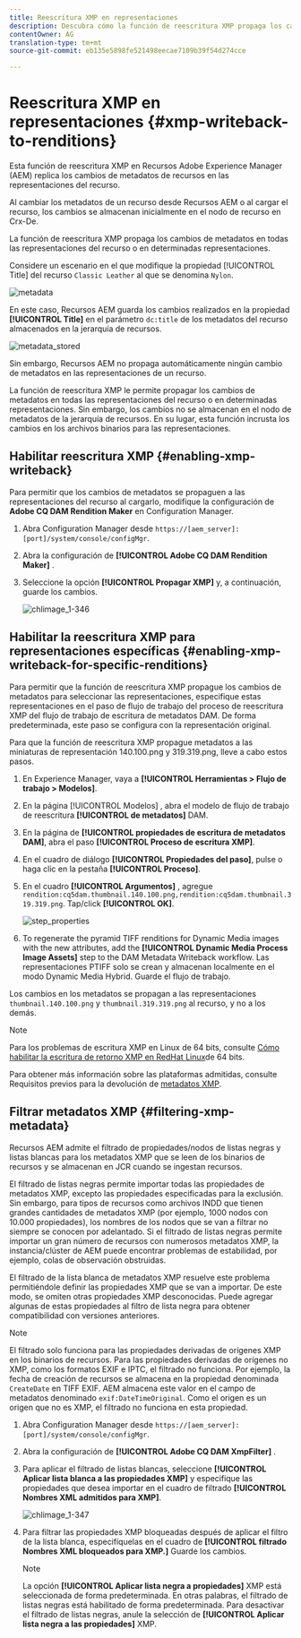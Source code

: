 ```yaml
---
title: Reescritura XMP en representaciones
description: Descubra cómo la función de reescritura XMP propaga los cambios de metadatos de un recurso en todas las representaciones del recurso o en determinadas representaciones.
contentOwner: AG
translation-type: tm+mt
source-git-commit: eb135e5898fe521498eecae7109b39f54d274cce

---
```



# Reescritura XMP en representaciones {#xmp-writeback-to-renditions}

Esta función de reescritura XMP en Recursos Adobe Experience Manager (AEM) replica los cambios de metadatos de recursos en las representaciones del recurso.

Al cambiar los metadatos de un recurso desde Recursos AEM o al cargar el recurso, los cambios se almacenan inicialmente en el nodo de recurso en Crx-De.

La función de reescritura XMP propaga los cambios de metadatos en todas las representaciones del recurso o en determinadas representaciones.

Considere un escenario en el que modifique la propiedad [!UICONTROL Title] del recurso `Classic Leather` al que se denomina `Nylon`.

![metadata](assets/metadata.png)

En este caso, Recursos AEM guarda los cambios realizados en la propiedad **[!UICONTROL Title]** en el parámetro `dc:title` de los metadatos del recurso almacenados en la jerarquía de recursos.

![metadata_stored](assets/metadata_stored.png)

Sin embargo, Recursos AEM no propaga automáticamente ningún cambio de metadatos en las representaciones de un recurso.

La función de reescritura XMP le permite propagar los cambios de metadatos en todas las representaciones del recurso o en determinadas representaciones. Sin embargo, los cambios no se almacenan en el nodo de metadatos de la jerarquía de recursos. En su lugar, esta función incrusta los cambios en los archivos binarios para las representaciones.

## Habilitar reescritura XMP {#enabling-xmp-writeback}

Para permitir que los cambios de metadatos se propaguen a las representaciones del recurso al cargarlo, modifique la configuración de **Adobe CQ DAM Rendition Maker** en Configuration Manager.

1. Abra Configuration Manager desde `https://[aem_server]:[port]/system/console/configMgr`.
1. Abra la configuración de **[!UICONTROL Adobe CQ DAM Rendition Maker]** .
1. Seleccione la opción **[!UICONTROL Propagar XMP]** y, a continuación, guarde los cambios.

   ![chlimage_1-346](assets/chlimage_1-346.png)

## Habilitar la reescritura XMP para representaciones específicas {#enabling-xmp-writeback-for-specific-renditions}

Para permitir que la función de reescritura XMP propague los cambios de metadatos para seleccionar las representaciones, especifique estas representaciones en el paso de flujo de trabajo del proceso de reescritura XMP del flujo de trabajo de escritura de metadatos DAM. De forma predeterminada, este paso se configura con la representación original.

Para que la función de reescritura XMP propague metadatos a las miniaturas de representación 140.100.png y 319.319.png, lleve a cabo estos pasos.

1. En Experience Manager, vaya a **[!UICONTROL Herramientas > Flujo de trabajo > Modelos]**.
1. En la página [!UICONTROL Modelos] , abra el modelo de flujo de trabajo de reescritura **[!UICONTROL de metadatos]** DAM.
1. En la página de **[!UICONTROL propiedades de escritura de metadatos DAM]**, abra el paso **[!UICONTROL Proceso de escritura XMP]**.
1. En el cuadro de diálogo **[!UICONTROL Propiedades del paso]**, pulse o haga clic en la pestaña **[!UICONTROL Proceso]**.
1. En el cuadro **[!UICONTROL Argumentos]** , agregue `rendition:cq5dam.thumbnail.140.100.png,rendition:cq5dam.thumbnail.319.319.png`. Tap/click **[!UICONTROL OK]**.

   ![step_properties](assets/step_properties.png)

1. To regenerate the pyramid TIFF renditions for Dynamic Media images with the new attributes, add the **[!UICONTROL Dynamic Media Process Image Assets]** step to the DAM Metadata Writeback workflow.
Las representaciones PTIFF solo se crean y almacenan localmente en el modo Dynamic Media Hybrid. Guarde el flujo de trabajo.

Los cambios en los metadatos se propagan a las representaciones `thumbnail.140.100.png` y `thumbnail.319.319.png` al recurso, y no a los demás.

>[!NOTE]
>
>Para los problemas de escritura XMP en Linux de 64 bits, consulte [Cómo habilitar la escritura de retorno XMP en RedHat Linux](https://helpx.adobe.com/experience-manager/kb/enable-xmp-write-back-64-bit-redhat.html)de 64 bits.
>
>Para obtener más información sobre las plataformas admitidas, consulte Requisitos previos para la devolución de [metadatos XMP](/help/sites-deploying/technical-requirements.md#requirements-for-aem-assets-xmp-metadata-write-back).

## Filtrar metadatos XMP {#filtering-xmp-metadata}

Recursos AEM admite el filtrado de propiedades/nodos de listas negras y listas blancas para los metadatos XMP que se leen de los binarios de recursos y se almacenan en JCR cuando se ingestan recursos.

El filtrado de listas negras permite importar todas las propiedades de metadatos XMP, excepto las propiedades especificadas para la exclusión. Sin embargo, para tipos de recursos como archivos INDD que tienen grandes cantidades de metadatos XMP (por ejemplo, 1000 nodos con 10.000 propiedades), los nombres de los nodos que se van a filtrar no siempre se conocen por adelantado. Si el filtrado de listas negras permite importar un gran número de recursos con numerosos metadatos XMP, la instancia/clúster de AEM puede encontrar problemas de estabilidad, por ejemplo, colas de observación obstruidas.

El filtrado de la lista blanca de metadatos XMP resuelve este problema permitiéndole definir las propiedades XMP que se van a importar. De este modo, se omiten otras propiedades XMP desconocidas. Puede agregar algunas de estas propiedades al filtro de lista negra para obtener compatibilidad con versiones anteriores.

>[!NOTE]
>
>El filtrado solo funciona para las propiedades derivadas de orígenes XMP en los binarios de recursos. Para las propiedades derivadas de orígenes no XMP, como los formatos EXIF e IPTC, el filtrado no funciona. Por ejemplo, la fecha de creación de recursos se almacena en la propiedad denominada `CreateDate` en TIFF EXIF. AEM almacena este valor en el campo de metadatos denominado `exif:DateTimeOriginal`. Como el origen es un origen que no es XMP, el filtrado no funciona en esta propiedad.

1. Abra Configuration Manager desde `https://[aem_server]:[port]/system/console/configMgr`.
1. Abra la configuración de **[!UICONTROL Adobe CQ DAM XmpFilter]** .
1. Para aplicar el filtrado de listas blancas, seleccione **[!UICONTROL Aplicar lista blanca a las propiedades XMP]** y especifique las propiedades que desea importar en el cuadro de filtrado **[!UICONTROL Nombres XML admitidos para XMP]**.

   ![chlimage_1-347](assets/chlimage_1-347.png)

1. Para filtrar las propiedades XMP bloqueadas después de aplicar el filtro de la lista blanca, especifíquelas en el cuadro de **[!UICONTROL filtrado Nombres XML bloqueados para XMP.]** Guarde los cambios.

   >[!NOTE]
   >
   >La opción **[!UICONTROL Aplicar lista negra a propiedades]** XMP está seleccionada de forma predeterminada. En otras palabras, el filtrado de listas negras está habilitado de forma predeterminada. Para desactivar el filtrado de listas negras, anule la selección de **[!UICONTROL Aplicar lista negra a las propiedades]** XMP.
